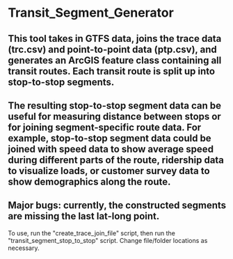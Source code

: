 # Transit_Segment_Generator
This tool takes in GTFS data, joins the trace data (trc.csv) and point-to-point data (ptp.csv), and generates an ArcGIS feature class containing all transit routes. Each transit route is split up into stop-to-stop segments. 
-----------------
The resulting stop-to-stop segment data can be useful for measuring distance between stops or for joining segment-specific route data. For example, stop-to-stop segment data could be joined with speed data to show average speed during different parts of the route, ridership data to visualize loads, or customer survey data to show demographics along the route. 
-----------------
Major bugs: currently, the constructed segments are missing the last lat-long point.
-----------------
To use, run the "create_trace_join_file" script, then run the "transit_segment_stop_to_stop" script. Change file/folder locations as necessary.
